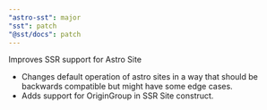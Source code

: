 ```yaml
---
"astro-sst": major
"sst": patch
"@sst/docs": patch
---
```


Improves SSR support for Astro Site
- Changes default operation of astro sites in a way that should be backwards compatible but might have some edge cases.
- Adds support for OriginGroup in SSR Site construct.
